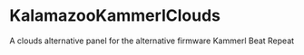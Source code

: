 # KalamazooKammerlClouds
A clouds alternative panel for the alternative firmware Kammerl Beat Repeat
